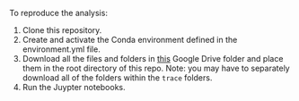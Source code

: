 To reproduce the analysis:

1. Clone this repository.
2. Create and activate the Conda environment defined in the environment.yml file.
3. Download all the files and folders in [this](https://drive.google.com/drive/u/1/folders/1tclwp-vk6JNYNa6mtodfMLrRD1dUDe4u) Google Drive folder and place them in the root directory of this repo. Note: you may have to separately download all of the folders within the `trace` folders.
4. Run the Juypter notebooks.
